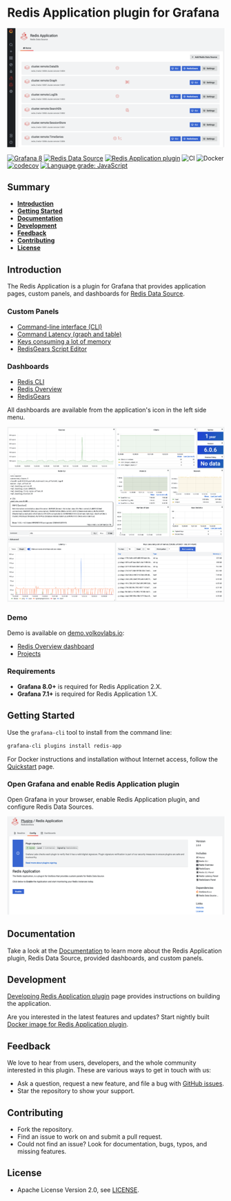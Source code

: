 # Redis Application plugin for Grafana

![Application](https://raw.githubusercontent.com/RedisGrafana/grafana-redis-app/master/src/img/redis-app.png)

[![Grafana 8](https://img.shields.io/badge/Grafana-8-orange)](https://www.grafana.com)
[![Redis Data Source](https://img.shields.io/badge/dynamic/json?color=blue&label=Redis%20Data%20Source&query=%24.version&url=https%3A%2F%2Fgrafana.com%2Fapi%2Fplugins%2Fredis-datasource)](https://grafana.com/grafana/plugins/redis-datasource)
[![Redis Application plugin](https://img.shields.io/badge/dynamic/json?color=blue&label=Redis%20Application%20plugin&query=%24.version&url=https%3A%2F%2Fgrafana.com%2Fapi%2Fplugins%2Fredis-app)](https://grafana.com/grafana/plugins/redis-app)
![CI](https://github.com/RedisGrafana/grafana-redis-app/workflows/CI/badge.svg)
![Docker](https://github.com/RedisGrafana/grafana-redis-app/workflows/Docker/badge.svg)
[![codecov](https://codecov.io/gh/RedisGrafana/grafana-redis-app/branch/master/graph/badge.svg?token=15SIRGU8SX)](https://codecov.io/gh/RedisGrafana/grafana-redis-app)
[![Language grade: JavaScript](https://img.shields.io/lgtm/grade/javascript/g/RedisGrafana/grafana-redis-app.svg?logo=lgtm&logoWidth=18)](https://lgtm.com/projects/g/RedisGrafana/grafana-redis-app/context:javascript)

## Summary

- [**Introduction**](#introduction)
- [**Getting Started**](#getting-started)
- [**Documentation**](#documentation)
- [**Development**](#development)
- [**Feedback**](#feedback)
- [**Contributing**](#contributing)
- [**License**](#license)

## Introduction

The Redis Application is a plugin for Grafana that provides application pages, custom panels, and dashboards for [Redis Data Source](https://grafana.com/grafana/plugins/redis-datasource).

### Custom Panels

- [Command-line interface (CLI)](https://redisgrafana.github.io/redis-app/panels/redis-cli-panel/)
- [Command Latency (graph and table)](https://redisgrafana.github.io/redis-app/panels/redis-latency-panel/)
- [Keys consuming a lot of memory](https://redisgrafana.github.io/redis-app/panels/redis-keys-panel/)
- [RedisGears Script Editor](https://redisgrafana.github.io/redis-app/panels/redis-gears-panel/)

### Dashboards

- [Redis CLI](https://redisgrafana.github.io/redis-app/dashboards/cli/)
- [Redis Overview](https://redisgrafana.github.io/redis-app/dashboards/overview/)
- [RedisGears](https://redisgrafana.github.io/redis-app/dashboards/redis-gears/)

All dashboards are available from the application's icon in the left side menu.

![Redis-CLI-Dashboards](https://raw.githubusercontent.com/RedisGrafana/grafana-redis-app/master/src/img/redis-cli-dashboard.png)

### Demo

Demo is available on [demo.volkovlabs.io](https://demo.volkovlabs.io):

- [Redis Overview dashboard](https://demo.volkovlabs.io/d/TgibHBv7z/redis-overview?orgId=1&refresh=1h)
- [Projects](https://demo.volkovlabs.io)

### Requirements

- **Grafana 8.0+** is required for Redis Application 2.X.
- **Grafana 7.1+** is required for Redis Application 1.X.

## Getting Started

Use the `grafana-cli` tool to install from the command line:

```bash
grafana-cli plugins install redis-app
```

For Docker instructions and installation without Internet access, follow the [Quickstart](https://redisgrafana.github.io/quickstart/) page.

### Open Grafana and enable Redis Application plugin

Open Grafana in your browser, enable Redis Application plugin, and configure Redis Data Sources.

![Enable](https://raw.githubusercontent.com/RedisGrafana/grafana-redis-app/master/src/img/enable.png)

## Documentation

Take a look at the [Documentation](https://redisgrafana.github.io/redis-app/overview/) to learn more about the Redis Application plugin, Redis Data Source, provided dashboards, and custom panels.

## Development

[Developing Redis Application plugin](https://redisgrafana.github.io/development/redis-app/) page provides instructions on building the application.

Are you interested in the latest features and updates? Start nightly built [Docker image for Redis Application plugin](https://redisgrafana.github.io/development/images/).

## Feedback

We love to hear from users, developers, and the whole community interested in this plugin. These are various ways to get in touch with us:

- Ask a question, request a new feature, and file a bug with [GitHub issues](https://github.com/RedisGrafana/grafana-redis-app/issues/new/choose).
- Star the repository to show your support.

## Contributing

- Fork the repository.
- Find an issue to work on and submit a pull request.
- Could not find an issue? Look for documentation, bugs, typos, and missing features.

## License

- Apache License Version 2.0, see [LICENSE](https://github.com/RedisGrafana/grafana-redis-app/blob/master/LICENSE).
